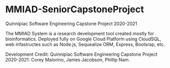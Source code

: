 # MMIAD-SeniorCapstoneProject

Quinnipiac Software Engineering Capstone Project 2020-2021

The MMIAD System is a research development tool created mostly for bioinformatics.
Deployed fully on Google Cloud Platform using CloudSQL, web infastructes such as Node.js, Sequealize ORM, Express, Bootsrap, etc. 


Development Credit: Quinnipiac Software Engineering Capstone Project 2020-2021: Corey Maiorino, James Jacobson, Phillip Nam. 
